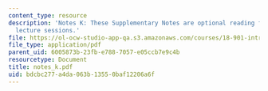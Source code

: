 ```yaml
---
content_type: resource
description: 'Notes K: These Supplementary Notes are optional reading for the corresponding
  lecture sessions.'
file: https://ol-ocw-studio-app-qa.s3.amazonaws.com/courses/18-901-introduction-to-topology-fall-2004/bdcbc277a4da063b13550baf12206a6f_notes_k.pdf
file_type: application/pdf
parent_uid: 6005873b-23fb-e788-7057-e05ccb7e9c4b
resourcetype: Document
title: notes_k.pdf
uid: bdcbc277-a4da-063b-1355-0baf12206a6f
---
```


